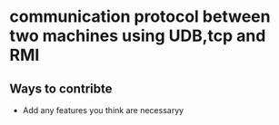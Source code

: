 # communication protocol between two machines using UDB,tcp and RMI


## Ways to contribte
- Add any features you think are necessaryy